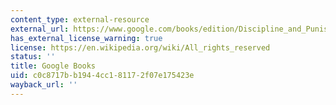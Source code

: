 ```yaml
---
content_type: external-resource
external_url: https://www.google.com/books/edition/Discipline_and_Punish/6rfP0H5TSmYC?hl=en&gbpv=1
has_external_license_warning: true
license: https://en.wikipedia.org/wiki/All_rights_reserved
status: ''
title: Google Books
uid: c0c8717b-b194-4cc1-8117-2f07e175423e
wayback_url: ''
---
```

